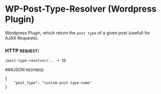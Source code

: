 # WP-Post-Type-Resolver (Wordpress Plugin)
Wordpress Plugin, which return the `post type` of a given post (usefull for AJAX Requests).


### HTTP `REQUEST`:
```
/post-type-resolver/... + ID
```

###JSON `RESPONSE`:
```
{
	"post_type": "custom-post-type-name"
}
```